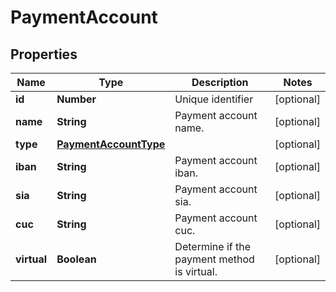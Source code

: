 # PaymentAccount

## Properties

Name | Type | Description | Notes
------------ | ------------- | ------------- | -------------
**id** | **Number** | Unique identifier | [optional] 
**name** | **String** | Payment account name. | [optional] 
**type** | [**PaymentAccountType**](PaymentAccountType.md) |  | [optional] 
**iban** | **String** | Payment account iban. | [optional] 
**sia** | **String** | Payment account sia. | [optional] 
**cuc** | **String** | Payment account cuc. | [optional] 
**virtual** | **Boolean** | Determine if the payment method is virtual. | [optional] 


